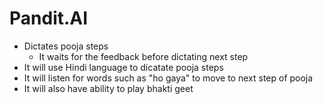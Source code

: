 # Pandit.AI
- Dictates pooja steps
    - It waits for the feedback before dictating next step
- It will use Hindi language to dicatate pooja steps
- It will listen for words such as "ho gaya" to move to next step of pooja
- It will also have ability to play bhakti geet